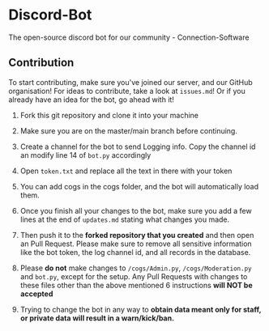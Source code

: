 # Discord-Bot
The open-source discord bot for our community - Connection-Software

## Contribution
To start contributing, make sure you've joined our server, and our GitHub organisation! For ideas to contribute, take a look at `issues.md`! Or if you already have an idea for the bot, go ahead with it!

1. Fork this git repository and clone it into your machine

2. Make sure you are on the master/main branch before continuing.

3. Create a channel for the bot to send Logging info. Copy the channel id an modify line 14 of `bot.py` accordingly

4. Open `token.txt` and replace all the text in there with your token

5. You can add cogs in the cogs folder, and the bot will automatically load them.

6. Once you finish all your changes to the bot, make sure you add a few lines at the end of `updates.md` stating what changes you made.

6. Then push it to the **forked repository that you created** and then open an Pull Request. Please make sure to remove all sensitive information like the bot token, the log channel id, and all records in the database.

7. Please **do not** make changes to `/cogs/Admin.py`, `/cogs/Moderation.py` and `bot.py`, except for the setup. Any Pull Requests with changes to these files other than the above mentioned 6 instructions **will NOT be accepted**

8. Trying to change the bot in any way to **obtain data meant only for staff, or private data will result in a warn/kick/ban.**